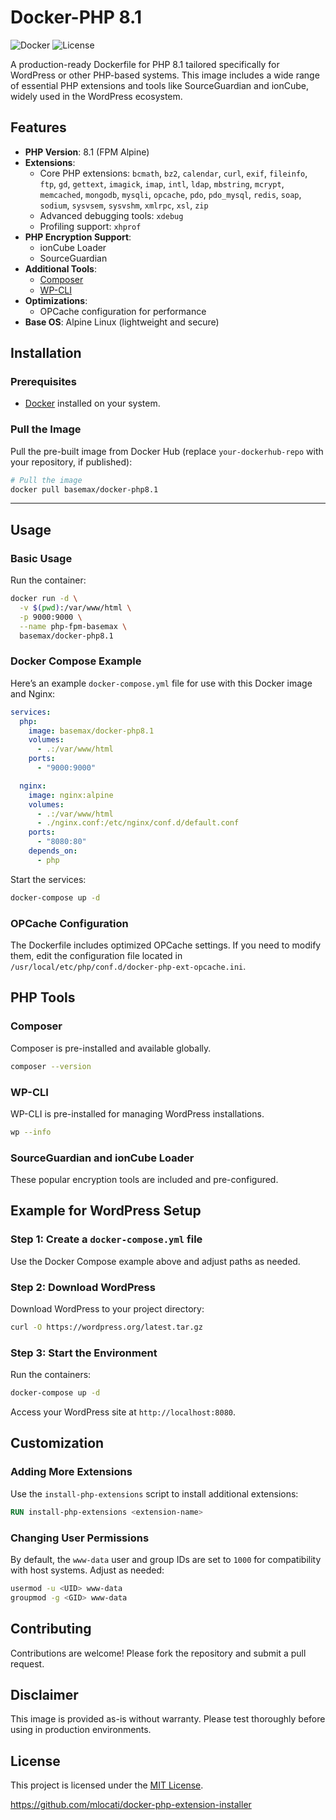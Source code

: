 # Docker-PHP 8.1

![Docker](https://img.shields.io/docker/pulls/basemax/docker-php8.1) ![License](https://img.shields.io/github/license/BaseMax/docker-php8.1)

A production-ready Dockerfile for PHP 8.1 tailored specifically for WordPress or other PHP-based systems. This image includes a wide range of essential PHP extensions and tools like SourceGuardian and ionCube, widely used in the WordPress ecosystem.

## Features

- **PHP Version**: 8.1 (FPM Alpine)
- **Extensions**:
  - Core PHP extensions: `bcmath`, `bz2`, `calendar`, `curl`, `exif`, `fileinfo`, `ftp`, `gd`, `gettext`, `imagick`, `imap`, `intl`, `ldap`, `mbstring`, `mcrypt`, `memcached`, `mongodb`, `mysqli`, `opcache`, `pdo`, `pdo_mysql`, `redis`, `soap`, `sodium`, `sysvsem`, `sysvshm`, `xmlrpc`, `xsl`, `zip`
  - Advanced debugging tools: `xdebug`
  - Profiling support: `xhprof`
- **PHP Encryption Support**:
  - ionCube Loader
  - SourceGuardian
- **Additional Tools**:
  - [Composer](https://getcomposer.org/)
  - [WP-CLI](https://wp-cli.org/)
- **Optimizations**:
  - OPCache configuration for performance
- **Base OS**: Alpine Linux (lightweight and secure)

## Installation

### Prerequisites

- [Docker](https://www.docker.com/products/docker-desktop) installed on your system.

### Pull the Image

Pull the pre-built image from Docker Hub (replace `your-dockerhub-repo` with your repository, if published):

```bash
# Pull the image
docker pull basemax/docker-php8.1
```

---

## Usage

### Basic Usage

Run the container:

```bash
docker run -d \
  -v $(pwd):/var/www/html \
  -p 9000:9000 \
  --name php-fpm-basemax \
  basemax/docker-php8.1
```

### Docker Compose Example

Here’s an example `docker-compose.yml` file for use with this Docker image and Nginx:

```yaml
services:
  php:
    image: basemax/docker-php8.1
    volumes:
      - .:/var/www/html
    ports:
      - "9000:9000"

  nginx:
    image: nginx:alpine
    volumes:
      - .:/var/www/html
      - ./nginx.conf:/etc/nginx/conf.d/default.conf
    ports:
      - "8080:80"
    depends_on:
      - php
```

Start the services:

```bash
docker-compose up -d
```

### OPCache Configuration

The Dockerfile includes optimized OPCache settings. If you need to modify them, edit the configuration file located in `/usr/local/etc/php/conf.d/docker-php-ext-opcache.ini`.

## PHP Tools

### Composer

Composer is pre-installed and available globally.

```bash
composer --version
```

### WP-CLI

WP-CLI is pre-installed for managing WordPress installations.

```bash
wp --info
```

### SourceGuardian and ionCube Loader

These popular encryption tools are included and pre-configured.

## Example for WordPress Setup

### Step 1: Create a `docker-compose.yml` file

Use the Docker Compose example above and adjust paths as needed.

### Step 2: Download WordPress
Download WordPress to your project directory:

```bash
curl -O https://wordpress.org/latest.tar.gz
```

### Step 3: Start the Environment

Run the containers:

```bash
docker-compose up -d
```

Access your WordPress site at `http://localhost:8080`.

## Customization

### Adding More Extensions

Use the `install-php-extensions` script to install additional extensions:

```Dockerfile
RUN install-php-extensions <extension-name>
```

### Changing User Permissions

By default, the `www-data` user and group IDs are set to `1000` for compatibility with host systems. Adjust as needed:

```bash
usermod -u <UID> www-data
groupmod -g <GID> www-data
```

## Contributing

Contributions are welcome! Please fork the repository and submit a pull request.

## Disclaimer

This image is provided as-is without warranty. Please test thoroughly before using in production environments.

## License

This project is licensed under the [MIT License](LICENSE).

https://github.com/mlocati/docker-php-extension-installer
